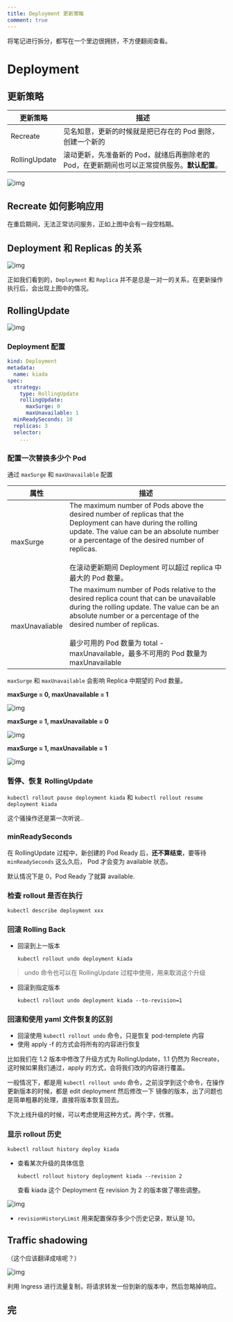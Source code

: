 ```yaml
---
title: Deployment 更新策略
comment: true
---
```


将笔记进行拆分，都写在一个里边很拥挤，不方便翻阅查看。

<!--more-->

# Deployment

## 更新策略

| 更新策略      | 描述                                                         |
| ------------- | ------------------------------------------------------------ |
| Recreate      | 见名知意，更新的时候就是把已存在的 Pod 删除，创建一个新的    |
| RollingUpdate | 滚动更新，先准备新的 Pod，就绪后再删除老的 Pod，在更新期间也可以正常提供服务。**默认配置**。 |

![img](https://s2.loli.net/2022/05/09/uwBeEpl6Gq41WkC.png)

## Recreate 如何影响应用

在重启期间，无法正常访问服务，正如上图中会有一段空档期。



## Deployment 和 Replicas 的关系

![img](https://s2.loli.net/2022/05/09/cmYjDQrSAguyaN3.png)

正如我们看到的，`Deployment` 和 `Replica` 并不是总是一对一的关系，在更新操作执行后，会出现上图中的情况。



## RollingUpdate

![img](https://s2.loli.net/2022/05/09/GzleTsRbmFaNLwI.png)

### Deployment 配置

```yaml
kind: Deployment
metadata:
  name: kiada
spec:
  strategy:
    type: RollingUpdate
    rollingUpdate:
      maxSurge: 0
      maxUnavailable: 1
  minReadySeconds: 10
  replicas: 3
  selector:
    ...
```

### 配置一次替换多少个 Pod

通过 `maxSurge` 和 `maxUnavailable` 配置

| 属性           | 描述                                                         |
| -------------- | ------------------------------------------------------------ |
| maxSurge       | The maximum number of Pods above the desired number of replicas that the Deployment can have during the rolling update. The value can be an absolute number or a percentage of the desired number of replicas.<br /><br />在滚动更新期间 Deployment 可以超过 replica 中最大的 Pod 数量。 |
| maxUnavaliable | The maximum number of Pods relative to the desired replica count that can be unavailable during the rolling update. The value can be an absolute number or a percentage of the desired number of replicas.<br /><br />最少可用的 Pod 数量为 total - maxUnavailable，最多不可用的 Pod 数量为 maxUnavailable |

 `maxSurge` 和 `maxUnavailable` 会影响 Replica 中期望的 Pod 数量。



**maxSurge = 0, maxUnavailable = 1**

![img](https://s2.loli.net/2022/05/09/toFLwvXl5HuqObE.png)

**maxSurge = 1, maxUnavailable = 0**

![img](https://s2.loli.net/2022/05/09/cE5UJVdDAa8mkrg.png)

**maxSurge = 1, maxUnavailable = 1**

![img](https://s2.loli.net/2022/05/09/mnLPUaQyldEHxj3.png)

### 暂停、恢复 RollingUpdate

`kubectl rollout pause deployment kiada` 和 `kubectl rollout resume deployment kiada`

这个骚操作还是第一次听说..



### minReadySeconds

在 RollingUpdate 过程中，新创建的 Pod Ready 后，**还不算结束**，要等待 `minReadySeconds` 这么久后， Pod 才会变为 available 状态。



默认情况下是 0，Pod Ready 了就算 available.


### 检查 rollout 是否在执行

`kubectl describe deployment xxx`



### 回滚 Rolling Back

- 回滚到上一版本

  `kubectl rollout undo deployment kiada`

> undo 命令也可以在 RollingUpdate 过程中使用，用来取消这个升级



- 回滚到指定版本

  `kubectl rollout undo deployment kiada --to-revision=1`



### 回滚和使用 yaml 文件恢复的区别

- 回滚使用 `kubectl rollout undo` 命令，只是恢复 pod-templete 内容
- 使用 apply -f 的方式会将所有的内容进行恢复

比如我们在 1.2 版本中修改了升级方式为 RollingUpdate，1.1 仍然为 Recreate，这时候如果我们通过，apply 的方式，会将我们改的内容进行覆盖。



一般情况下，都是用 `kubectl rollout undo` 命令，之前没学到这个命令，在操作更新版本的时候，都是 edit deployment 然后修改一下 镜像的版本，出了问题也是简单粗暴的处理，直接将版本恢复回去。



下次上线升级的时候，可以考虑使用这种方式，两个字，优雅。



### 显示 rollout 历史

`kubectl rollout history deploy kiada`

- 查看某次升级的具体信息

  `kubectl rollout history deployment kiada --revision 2`

  查看 kiada 这个 Deployment 在 revision 为 2 的版本做了哪些调整。

![img](https://s2.loli.net/2022/05/09/XWgT2rFj7blSqU9.png)

- `revisionHistoryLimit` 用来配置保存多少个历史记录，默认是 10。



## Traffic shadowing

（这个应该翻译成啥呢？）

![img](https://s2.loli.net/2022/05/09/Pu9zvCGAU4e1dZy.png)

利用 Ingress 进行流量复制，将请求转发一份到新的版本中，然后忽略掉响应。



## 完